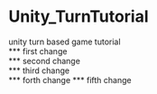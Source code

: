 # Unity_TurnTutorial
unity turn based game tutorial  
*** first change  
*** second change  
*** third change  
*** forth change
*** fifth change
